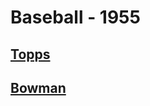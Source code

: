 # Baseball - 1955
## [Topps](/collection/Baseball/1955/Topps)
## [Bowman](/collection/Baseball/1955/Bowman)
